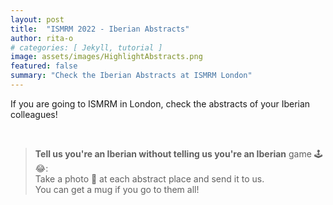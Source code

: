 ```yaml
---
layout: post
title:  "ISMRM 2022 - Iberian Abstracts"
author: rita-o
# categories: [ Jekyll, tutorial ]
image: assets/images/HighlightAbstracts.png
featured: false
summary: "Check the Iberian Abstracts at ISMRM London"
---
```



If you are going to ISMRM in London, check the abstracts of your Iberian colleagues!

<br />

   
> **Tell us you're an Iberian without telling us you're an Iberian** game 🕹️😂:  
> Take a photo 🤳 at each abstract place and send it to us.    
> You can get a mug if you go to them all!
